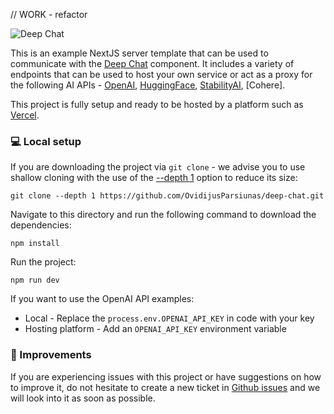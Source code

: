 // WORK - refactor

![Deep Chat](../../assets/readme/nextjs-connect.png)

This is an example NextJS server template that can be used to communicate with the [Deep Chat](https://www.npmjs.com/package/deep-chat) component. It includes a variety of endpoints that can be used to host your own service or act as a proxy for the following AI APIs - [OpenAI](https://openai.com/blog/openai-api), [HuggingFace](https://learn.microsoft.com/en-gb/azure/cognitive-services/), [StabilityAI](https://stability.ai/), [Cohere].

This project is fully setup and ready to be hosted by a platform such as [Vercel](https://vercel.com/).

### :computer: Local setup

If you are downloading the project via `git clone` - we advise you to use shallow cloning with the use of the [--depth 1](https://www.perforce.com/blog/vcs/git-beyond-basics-using-shallow-clones) option to reduce its size:

```
git clone --depth 1 https://github.com/OvidijusParsiunas/deep-chat.git
```

Navigate to this directory and run the following command to download the dependencies:

```
npm install
```

Run the project:

```
npm run dev
```

If you want to use the OpenAI API examples:

- Local - Replace the `process.env.OPENAI_API_KEY` in code with your key
- Hosting platform - Add an `OPENAI_API_KEY` environment variable

### :wrench: Improvements

If you are experiencing issues with this project or have suggestions on how to improve it, do not hesitate to create a new ticket in [Github issues](https://github.com/OvidijusParsiunas/deep-chat/issues) and we will look into it as soon as possible.
